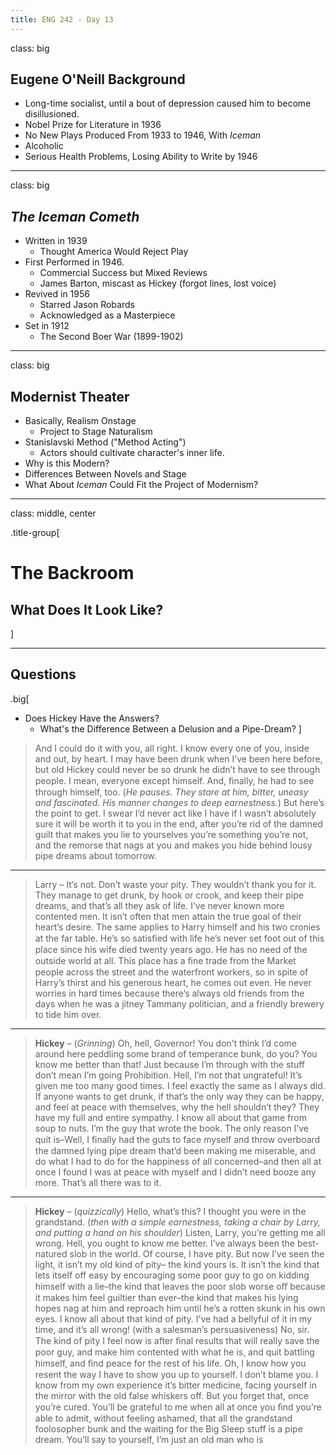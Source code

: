 ```yaml
---
title: ENG 242 - Day 13
---
```

class: big

## Eugene O'Neill Background

* Long-time socialist, until a bout of depression caused him to become disillusioned.
* Nobel Prize for Literature in 1936
* No New Plays Produced From 1933 to 1946, With _Iceman_
* Alcoholic
* Serious Health Problems, Losing Ability to Write by 1946


---
class: big

## _The Iceman Cometh_

* Written in 1939
	* Thought America Would Reject Play
* First Performed in 1946.
	* Commercial Success but Mixed Reviews
	* James Barton, miscast as Hickey (forgot lines, lost voice)
* Revived in 1956
	* Starred Jason Robards
	* Acknowledged as a Masterpiece
* Set in 1912
	* The Second Boer War (1899-1902)
---
class: big
## Modernist Theater

* Basically, Realism Onstage
	* Project to Stage Naturalism
* Stanislavski Method ("Method Acting")
	* Actors should cultivate character's inner life.
* Why is this Modern?
* Differences Between Novels and Stage
* What About _Iceman_ Could Fit the Project of Modernism?

---
class: middle, center

.title-group[
# The Backroom
## What Does It Look Like?
]

---


## Questions

.big[
* Does Hickey Have the Answers?
	* What's the Difference Between a Delusion and a Pipe-Dream?
]
> And I could do it with you, all right. I know every
one of you, inside and out, by heart. I may have been drunk when I’ve been here
before, but old Hickey could never be so drunk he didn’t have to see through
people. I mean, everyone except himself. And, ﬁnally, he had to see through
himself, too. (_He pauses. They stare at him, bitter, uneasy and fascinated. His
manner changes to deep earnestness._) But here’s the point to get. I swear I’d
never act like I have if I wasn’t absolutely sure it will be worth it to you in the
end, after you’re rid of the damned guilt that makes you lie to yourselves you’re
something you’re not, and the remorse that nags at you and makes you hide
behind lousy pipe dreams about tomorrow.

---

> Larry – It’s not. Don’t waste your pity. They wouldn’t thank you for it. They
manage to get drunk, by hook or crook, and keep their pipe dreams, and that’s
all they ask of life. I’ve never known more contented men. It isn’t often that men
attain the true goal of their heart’s desire. The same applies to Harry himself and
his two cronies at the far table. He’s so satisﬁed with life he’s never set foot out
of this place since his wife died twenty years ago. He has no need of the outside
world at all. This place has a ﬁne trade from the Market people across the street
and the waterfront workers, so in spite of Harry’s thirst and his generous heart,
he comes out even. He never worries in hard times because there’s always old
friends from the days when he was a jitney Tammany politician, and a friendly
brewery to tide him over.

---

> **Hickey** – (_Grinning_) Oh, hell, Governor! You don’t think I’d come around here
peddling some brand of temperance bunk, do you? You know me better than
that! Just because I’m through with the stuff don’t mean I’m going Prohibition.
Hell, I’m not that ungrateful! It’s given me too many good times. I feel exactly
the same as I always did. If anyone wants to get drunk, if that’s the only way
they can be happy, and feel at peace with themselves, why the hell shouldn’t
they? They have my full and entire sympathy. I know all about that game
from soup to nuts. I’m the guy that wrote the book. The only reason I’ve quit
is–Well, I ﬁnally had the guts to face myself and throw overboard the damned
lying pipe dream that’d been making me miserable, and do what I had to do for
the happiness of all concerned–and then all at once I found I was at peace with
myself and I didn’t need booze any more. That’s all there was to it.

---

> **Hickey** – (_quizzically_) Hello, what’s this? I thought you were in the grandstand.
(_then with a simple earnestness, taking a chair by Larry, and putting a hand on
his shoulder_) Listen, Larry, you’re getting me all wrong. Hell, you ought to know
me better. I’ve always been the best-natured slob in the world. Of course, I have
pity. But now I’ve seen the light, it isn’t my old kind of pity– the kind yours is.
It isn’t the kind that lets itself off easy by encouraging some poor guy to go on
kidding himself with a lie–the kind that leaves the poor slob worse oﬀ because it
makes him feel guiltier than ever–the kind that makes his lying hopes nag at
him and reproach him until he’s a rotten skunk in his own eyes. I know all about
that kind of pity. I’ve had a bellyful of it in my time, and it’s all wrong! (with
a salesman’s persuasiveness) No, sir. The kind of pity I feel now is after ﬁnal
results that will really save the poor guy, and make him contented with what he
is, and quit battling himself, and ﬁnd peace for the rest of his life. Oh, I know
how you resent the way I have to show you up to yourself. I don’t blame you. I
know from my own experience it’s bitter medicine, facing yourself in the mirror
with the old false whiskers off. But you forget that, once you’re cured. You’ll be
grateful to me when all at once you ﬁnd you’re able to admit, without feeling
ashamed, that all the grandstand foolosopher bunk and the waiting for the Big
Sleep stuff is a pipe dream. You’ll say to yourself, I’m just an old man who is